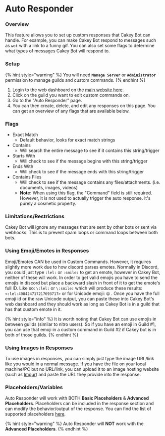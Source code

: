 # Auto Responder

### Overview

This feature allows you to set up custom responses that Cakey Bot can handle. For example, you can make Cakey Bot respond to messages such as `wot` with a link to a funny gif. You can also set some flags to determine what types of messages Cakey Bot will respond to.

### Setup

{% hint style="warning" %}
You will need **`Manage Server`** or **`Administrator`** permission to manage guilds and custom commands.
{% endhint %}

1. Login to the web dashboard on the [main website here](https://cakeybot.app/dashboard/public).
2. Click on the guild you want to edit custom commands on.
3. Go to the "Auto Responder" page.
4. You can then create, delete, and edit any responses on this page. You can get an overview of any flags that are available below. 

### Flags

* Exact Match
  * Default behavior, looks for exact match strings
* Contains
  * Will search the entire message to see if it contains this string/trigger
* Starts With
  * Will check to see if the message begins with this string/trigger
* Ends With
  * Will check to see if the message ends with this string/trigger
* Contains Files
  * Will check to see if the message contains any files/attachments. \(i.e. documents, images, videos\)
  * **Note:** When using this flag, the "Command" field is still required. However, it is not used to actually trigger the auto response. It's purely a cosmetic property.

### Limitations/Restrictions

Cakey Bot will ignore any messages that are sent by other bots or sent via webhooks. This is to prevent spam loops or command loops between both bots.

### Using Emoji/Emotes in Responses

Emoji/Emotes CAN be used in Custom Commands. However, it requires slightly more work due to how discord parses emotes. Normally in Discord, you could just type `:lel:` or `:smile:` to get an emote, however in Cakey Bot, neither of these will work. In order to get valid emojis you have to send the emojis in discord but place a backward slash in front of it to get the emote's full ID. Like so: `\:lel:` or `\:smile:` which will produce these results: `<:lel:408424717217693717>` or for Unicode emoji: `😄` . Once you have the full emoji id or the raw Unicode output, you can paste these into Cakey Bot's web dashboard and they should work as long as Cakey Bot is in a guild that has that custom emote in it. 

{% hint style="info" %}
It is worth noting that Cakey Bot can use emojis in between guilds \(similar to nitro users\). So if you have an emoji in Guild \#1, you can use that emoji in a custom command in Guild \#2 if Cakey bot is in both of those guilds.
{% endhint %}

### Using Images in Responses

To use images in responses, you can simply just type the image URL/link like you would in a normal message. If you have the file on your local machine/PC but no URL/link, you can upload it to an image hosting website \(such as [Imgur](https://imgur.com/upload)\) and paste the URL they provide into the response.

### Placeholders/Variables

Auto Responder will work with BOTH **Basic Placeholders** & **Advanced Placeholders**. Placeholders can be included in the response section and can modify the behavior/output of the response. You can find the list of supported placeholders [here](../setup/placeholders-variables.md). 

{% hint style="warning" %}
Auto Responder will **NOT** work with the **Advanced Placeholders**.
{% endhint %}

